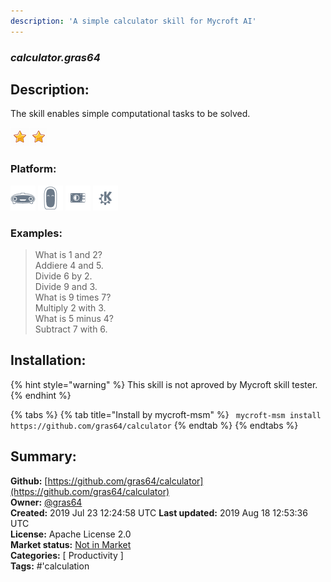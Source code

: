 ```yaml
---
description: 'A simple calculator skill for Mycroft AI'
---
```


### _calculator.gras64_  
## Description:  
The skill enables simple computational tasks to be solved.  
  
![](../.gitbook/assets/star.png)![](../.gitbook/assets/star.png)  
  
### Platform:  
 ![Mark I](../.gitbook/assets/mark-1-icon.png)  ![Mark II](../.gitbook/assets/mark-2-icon.png)  ![Picroft](../.gitbook/assets/picroft-icon.png)  ![plasmoid](../.gitbook/assets/kde.png)   
### Examples:  
> What is 1 and 2?  
> Addiere 4 and 5.  
> Divide 6 by 2.  
> Divide 9 and 3.  
> What is 9 times 7?  
> Multiply 2 with 3.  
> What is 5 minus 4?  
> Subtract 7 with 6.  
  
## Installation:  
{% hint style="warning" %}
This skill is not aproved by Mycroft skill tester.
{% endhint %}
    
{% tabs %}
{% tab title="Install by mycroft-msm" %}
``` mycroft-msm install https://github.com/gras64/calculator```
{% endtab %}
  {% endtabs %}
    
## Summary:  
**Github:** [https://github.com/gras64/calculator](https://github.com/gras64/calculator)  
**Owner:** [@gras64](https://github.com/gras64)  
**Created:** 2019 Jul 23 12:24:58 UTC  **Last updated:** 2019 Aug 18 12:53:36 UTC  
**License:** Apache License 2.0  
**Market status:** [Not in Market](https://market.mycroft.ai/skill/)  
**Categories:** [ Productivity ]   
**Tags:** \#'calculation   
